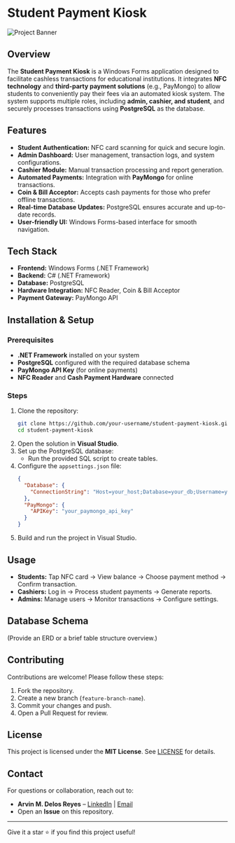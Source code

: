 # Student Payment Kiosk

![Project Banner](https://via.placeholder.com/1000x300.png?text=Student+Payment+Kiosk)

## Overview
The **Student Payment Kiosk** is a Windows Forms application designed to facilitate cashless transactions for educational institutions. It integrates **NFC technology** and **third-party payment solutions** (e.g., PayMongo) to allow students to conveniently pay their fees via an automated kiosk system. The system supports multiple roles, including **admin, cashier, and student**, and securely processes transactions using **PostgreSQL** as the database.

## Features
- **Student Authentication:** NFC card scanning for quick and secure login.
- **Admin Dashboard:** User management, transaction logs, and system configurations.
- **Cashier Module:** Manual transaction processing and report generation.
- **Automated Payments:** Integration with **PayMongo** for online transactions.
- **Coin & Bill Acceptor:** Accepts cash payments for those who prefer offline transactions.
- **Real-time Database Updates:** PostgreSQL ensures accurate and up-to-date records.
- **User-friendly UI:** Windows Forms-based interface for smooth navigation.

## Tech Stack
- **Frontend:** Windows Forms (.NET Framework)
- **Backend:** C# (.NET Framework)
- **Database:** PostgreSQL
- **Hardware Integration:** NFC Reader, Coin & Bill Acceptor
- **Payment Gateway:** PayMongo API

## Installation & Setup
### Prerequisites
- **.NET Framework** installed on your system
- **PostgreSQL** configured with the required database schema
- **PayMongo API Key** (for online payments)
- **NFC Reader** and **Cash Payment Hardware** connected

### Steps
1. Clone the repository:
   ```sh
   git clone https://github.com/your-username/student-payment-kiosk.git
   cd student-payment-kiosk
   ```
2. Open the solution in **Visual Studio**.
3. Set up the PostgreSQL database:
   - Run the provided SQL script to create tables.
4. Configure the `appsettings.json` file:
   ```json
   {
     "Database": {
       "ConnectionString": "Host=your_host;Database=your_db;Username=your_user;Password=your_password"
     },
     "PayMongo": {
       "APIKey": "your_paymongo_api_key"
     }
   }
   ```
5. Build and run the project in Visual Studio.

## Usage
- **Students:** Tap NFC card → View balance → Choose payment method → Confirm transaction.
- **Cashiers:** Log in → Process student payments → Generate reports.
- **Admins:** Manage users → Monitor transactions → Configure settings.

## Database Schema
(Provide an ERD or a brief table structure overview.)

## Contributing
Contributions are welcome! Please follow these steps:
1. Fork the repository.
2. Create a new branch (`feature-branch-name`).
3. Commit your changes and push.
4. Open a Pull Request for review.

## License
This project is licensed under the **MIT License**. See [LICENSE](LICENSE) for details.

## Contact
For questions or collaboration, reach out to:
- **Arvin M. Delos Reyes** – [LinkedIn](#) | [Email](#)
- Open an **Issue** on this repository.

---

Give it a star ⭐ if you find this project useful!

